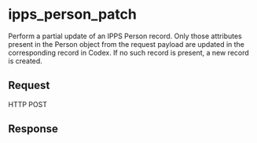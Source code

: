 # ipps_person_patch
Perform a partial update of an IPPS Person record. Only those attributes present in the Person object from the request payload are updated in the corresponding record in Codex. If no such record is present, a new record is created.

## Request
HTTP POST

## Response
